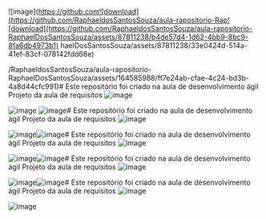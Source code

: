 ![image](https://github.com![download](https://github.com/RaphaeldosSantosSouza/aula-rapositorio-Rap![download](https://github.com/RaphaeldosSantosSouza/aula-rapositorio-RaphaelDosSantosSouza/assets/87811238/b4de57d4-1d62-4bb9-8bc9-8fa6db4973b1)
haelDosSantosSouza/assets/87811238/33e0424d-514a-41ef-83cf-078142fdd66e)

/RaphaeldosSantosSouza/aula-rapositorio-RaphaelDosSantosSouza/assets/164585988/ff7e24ab-cfae-4c24-bd3b-4a8d44cfc991)# Este repositório foi criado na aula de desenvolvimento ágil
Projeto da aula de requisitos
![image](https://github.com/RaphaeldosSantosSouza/aula-rapositorio-RaphaelDosSantosSouza/assets/164585988/b04909b1-2397-4cac-9ae8-9ec497f19725)

![image](https://github.com/RaphaeldosSantosSouza/aula-rapositorio-RaphaelDosSantosSouza/blob/main/Penguins%20-%20C%C3%B3pia.jpg)
![image](https://github.com/RaphaeldosSantosSouza/aula-rapositorio-RaphaelDosSantosSouza/assets/164585988/ff7e24ab-cfae-4c24-bd3b-4a8d44cfc991)# Este repositório foi criado na aula de desenvolvimento ágil
Projeto da aula de requisitos
![image](https://github.com/RaphaeldosSantosSouza/aula-rapositorio-RaphaelDosSantosSouza/assets/164585988/b04909b1-2397-4cac-9ae8-9ec497f19725)

![image](https://github.com/RaphaeldosSantosSouza/aula-rapositorio-RaphaelDosSantosSouza/blob/main/Penguins%20-%20C%C3%B3pia.jpg)![image](https://github.com/RaphaeldosSantosSouza/aula-rapositorio-RaphaelDosSantosSouza/assets/164585988/ff7e24ab-cfae-4c24-bd3b-4a8d44cfc991)# Este repositório foi criado na aula de desenvolvimento ágil
Projeto da aula de requisitos
![image](https://github.com/RaphaeldosSantosSouza/aula-rapositorio-RaphaelDosSantosSouza/assets/164585988/b04909b1-2397-4cac-9ae8-9ec497f19725)

![image](https://github.com/RaphaeldosSantosSouza/aula-rapositorio-RaphaelDosSantosSouza/blob/main/Penguins%20-%20C%C3%B3pia.jpg)![image](https://github.com/RaphaeldosSantosSouza/aula-rapositorio-RaphaelDosSantosSouza/assets/164585988/ff7e24ab-cfae-4c24-bd3b-4a8d44cfc991)# Este repositório foi criado na aula de desenvolvimento ágil
Projeto da aula de requisitos
![image](https://github.com/RaphaeldosSantosSouza/aula-rapositorio-RaphaelDosSantosSouza/assets/164585988/b04909b1-2397-4cac-9ae8-9ec497f19725)

![image](https://github.com/RaphaeldosSantosSouza/aula-rapositorio-RaphaelDosSantosSouza/blob/main/Penguins%20-%20C%C3%B3pia.jpg)![image](https://github.com/RaphaeldosSantosSouza/aula-rapositorio-RaphaelDosSantosSouza/assets/164585988/ff7e24ab-cfae-4c24-bd3b-4a8d44cfc991)# Este repositório foi criado na aula de desenvolvimento ágil
Projeto da aula de requisitos
![image](https://github.com/RaphaeldosSantosSouza/aula-rapositorio-RaphaelDosSantosSouza/assets/164585988/b04909b1-2397-4cac-9ae8-9ec497f19725)

![image](https://github.com/RaphaeldosSantosSouza/aula-rapositorio-RaphaelDosSantosSouza/blob/main/Penguins%20-%20C%C3%B3pia.jpg)
